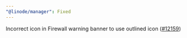 ```yaml
---
"@linode/manager": Fixed
---
```


Incorrect icon in Firewall warning banner to use outlined icon ([#12159](https://github.com/linode/manager/pull/12159))
